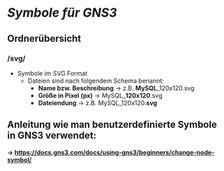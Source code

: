 # ***Symbole für GNS3***

## Ordnerübersicht

### /svg/
 * Symbole im SVG Format
    * Dateien sind nach folgendem Schema benannt:
        * **Name bzw. Beschreibung** -> z.B. **MySQL**_120x120.svg
        * **Größe in Pixel (px)** -> MySQL_**120x120**.svg
        * **Dateiendung** -> z.B. MySQL_120x120.**svg**



## Anleitung wie man benutzerdefinierte Symbole in GNS3 verwendet: 

**-> https://docs.gns3.com/docs/using-gns3/beginners/change-node-symbol/**





